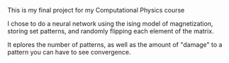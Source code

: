 This is my final project for my Computational Physics course

I chose to do a neural network using the ising model of magnetization, storing set patterns, and randomly flipping each element of the matrix.

It eplores the number of patterns, as well as the amount of "damage" to a pattern you can have to see convergence.
